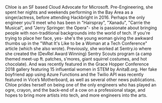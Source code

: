 Chloe is an SF based Cloud Advocate for Microsoft. Pre-Engineering, she spent her nights and weekends performing in the Bay
Area as a singer/actress, before attending Hackbright in 2016. Perhaps the only engineer you'll meet who has been in
"Hairspray", "Xanadu", "Carrie the Musical", and "Jerry Springer: the Opera"- she is passionate about bringing people with
non-traditional backgrounds into the world of tech. If you're trying to place her face, yes- she's the young woman giving the
awkward thumbs up in the "What It's Like to be a Woman at a Tech Conference" article (which she also wrote). Previously, she
worked at Sentry.io where she created the (DevRel Award Winning) Sentry Scouts program (a camp themed meet-up ft. patches,
s’mores, giant squirrel costumes, and hot chocolate). And was recently featured in the Grace Hopper Conference 2018 gallery
featuring 15 influential women in STEM by AnitaB.org. Her fake boyfriend app using Azure Functions and the Twilio API was
recently featured in Vice’s Motherboard, as well as several other news publications. Chloe prides herself on being one of the
only engineers who has played an ogre, crayon, and the back-end of a cow on a professional stage, and hopes to bring more
artists into tech, and more engineers into the arts.

